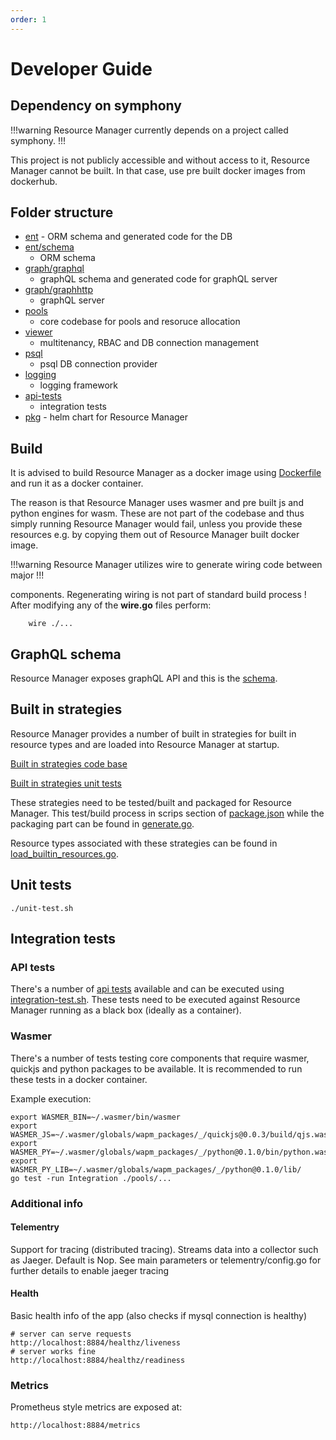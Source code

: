 ```yaml
---
order: 1
---
```


# Developer Guide

## Dependency on symphony

!!!warning
Resource Manager currently depends on a project called symphony.
!!!

This project is not publicly accessible and without access to it,
Resource Manager cannot be built. In that case, use pre built docker images
from dockerhub.

## Folder structure

- [ent](https://github.com/FRINXio/resource-manager/tree/master/ent) -
    ORM schema and generated code for the DB
- [ent/schema](https://github.com/FRINXio/resource-manager/tree/master/ent/schema)
    - ORM schema
- [graph/graphql](https://github.com/FRINXio/resource-manager/tree/master/graph/graphql)
    - graphQL schema and generated code for graphQL server
- [graph/graphhttp](https://github.com/FRINXio/resource-manager/tree/master/graph/graphhttp)
    - graphQL server
- [pools](https://github.com/FRINXio/resource-manager/tree/master/pools)
    - core codebase for pools and resoruce allocation
- [viewer](https://github.com/FRINXio/resource-manager/tree/master/viewer)
    - multitenancy, RBAC and DB connection management
- [psql](https://github.com/FRINXio/resource-manager/tree/master/psql)
    - psql DB connection provider
- [logging](https://github.com/FRINXio/resource-manager/tree/master/logging)
    - logging framework
- [api-tests](https://github.com/FRINXio/resource-manager/tree/master/api-tests)
    - integration tests
- [pkg](https://github.com/FRINXio/resource-manager/tree/master/pkg) -
    helm chart for Resource Manager

## Build

It is advised to build Resource Manager as a docker image using
[Dockerfile](https://github.com/FRINXio/resource-manager/blob/master/Dockerfile)
and run it as a docker container.

The reason is that Resource Manager uses wasmer and pre built js and python
engines for wasm. These are not part of the codebase and thus simply
running Resource Manager would fail, unless you provide these resources e.g.
by copying them out of Resource Manager built docker image.

!!!warning
Resource Manager utilizes wire to generate wiring code between major
!!!

components. Regenerating wiring is not part of standard build process !
After modifying any of the **wire.go** files perform:

```
    wire ./...
```

## GraphQL schema

Resource Manager exposes graphQL API and this is the
[schema](https://github.com/FRINXio/resource-manager/blob/master/graph/graphql/schema/schema.graphql).

## Built in strategies

Resource Manager provides a number of built in strategies for built in
resource types and are loaded into Resource Manager at startup.

[Built in strategies code
base](https://github.com/FRINXio/resource-manager/tree/master/pools/allocating_strategies/strategies)

[Built in strategies unit
tests](https://github.com/FRINXio/resource-manager/tree/master/pools/allocating_strategies/strategies/src/tests)

These strategies need to be tested/built and packaged for Resource Manager.
This test/build process in scrips section of
[package.json](https://github.com/FRINXio/resource-manager/blob/master/pools/allocating_strategies/strategies/package.json)
while the packaging part can be found in
[generate.go](https://github.com/FRINXio/resource-manager/blob/master/pools/allocating_strategies/generate.go).

Resource types associated with these strategies can be found in
[load\_builtin\_resources.go](https://github.com/FRINXio/resource-manager/blob/master/pools/allocating_strategies/load_builtin_resources.go).

## Unit tests

```
./unit-test.sh
```

## Integration tests

### API tests

There's a number of [api
tests](https://github.com/FRINXio/resource-manager/tree/master/api-tests)
available and can be executed using
[integration-test.sh](https://github.com/FRINXio/resource-manager/blob/master/integration-test.sh).
These tests need to be executed against Resource Manager running as a black
box (ideally as a container).

### Wasmer

There's a number of tests testing core components that require wasmer,
quickjs and python packages to be available. It is recommended to run
these tests in a docker container.

Example execution:

```
export WASMER_BIN=~/.wasmer/bin/wasmer
export WASMER_JS=~/.wasmer/globals/wapm_packages/_/quickjs@0.0.3/build/qjs.wasm
export WASMER_PY=~/.wasmer/globals/wapm_packages/_/python@0.1.0/bin/python.wasm
export WASMER_PY_LIB=~/.wasmer/globals/wapm_packages/_/python@0.1.0/lib/
go test -run Integration ./pools/...
```

### Additional info

#### Telementry

Support for tracing (distributed tracing). Streams data into a collector
such as Jaeger. Default is Nop. See main parameters or
telementry/config.go for further details to enable jaeger tracing

#### Health

Basic health info of the app (also checks if mysql connection is
healthy)

    # server can serve requests
    http://localhost:8884/healthz/liveness
    # server works fine
    http://localhost:8884/healthz/readiness

### Metrics

Prometheus style metrics are exposed at:

    http://localhost:8884/metrics
